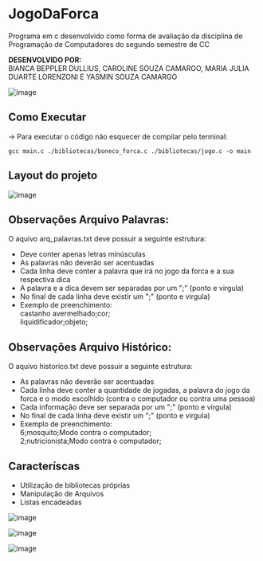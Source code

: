 # JogoDaForca
Programa em c desenvolvido como forma de avaliação da disciplina de Programação de Computadores do segundo semestre de CC

<b> DESENVOLVIDO POR: </b>
<br>
    BIANCA BEPPLER DULLIUS, CAROLINE SOUZA CAMARGO, MARIA JULIA DUARTE LORENZONI E YASMIN SOUZA CAMARGO
    
![image](https://user-images.githubusercontent.com/88253809/173589921-4ba52b9e-4462-442b-8ced-f53d03119717.png)



## Como Executar
-> Para executar o código não esquecer de compilar pelo terminal: 
    
    gcc main.c ./bibliotecas/boneco_forca.c ./bibliotecas/jogo.c -o main
    
##  Layout do projeto
![image](https://user-images.githubusercontent.com/88253809/173591531-c9705b1f-78a5-4fda-b675-8f1c0ca5681a.png)


## Observações Arquivo Palavras:
O aquivo arq_palavras.txt deve possuir a seguinte estrutura: 
- Deve conter apenas letras minúsculas
- As palavras não deverão ser acentuadas 
- Cada linha deve conter a palavra que irá no jogo da forca e a sua respectiva dica
- A palavra e a dica devem ser separadas por um ";" (ponto e virgula)
- No final de cada linha deve existir um ";" (ponto e virgula)
- Exemplo de preenchimento: <br>
    castanho avermelhado;cor; <br>
    liquidificador;objeto;

## Observações Arquivo Histórico:
O aquivo historico.txt deve possuir a seguinte estrutura: 
- As palavras não deverão ser acentuadas 
- Cada linha deve conter a quantidade de jogadas, a palavra do jogo da forca e o modo escolhido (contra o computador ou contra uma pessoa)
- Cada informação deve ser separada por um ";" (ponto e virgula)
- No final de cada linha deve existir um ";" (ponto e virgula)
- Exemplo de preenchimento: <br> 
    6;mosquito;Modo contra o computador; <br>
    2;nutricionista;Modo contra o computador;

## Caracteríscas
- Utilização de bibliotecas próprias
- Manipulação de Arquivos
- Listas encadeadas

![image](https://user-images.githubusercontent.com/88253809/173590236-b2cad7da-e4fc-4f5d-b0d6-a715b7de2e1b.png)

![image](https://user-images.githubusercontent.com/88253809/173591172-904b8f76-7537-47c3-a924-af419076bf3a.png)

![image](https://user-images.githubusercontent.com/88253809/173590337-247df393-8d93-4dca-8b73-e808dd607bcb.png)
